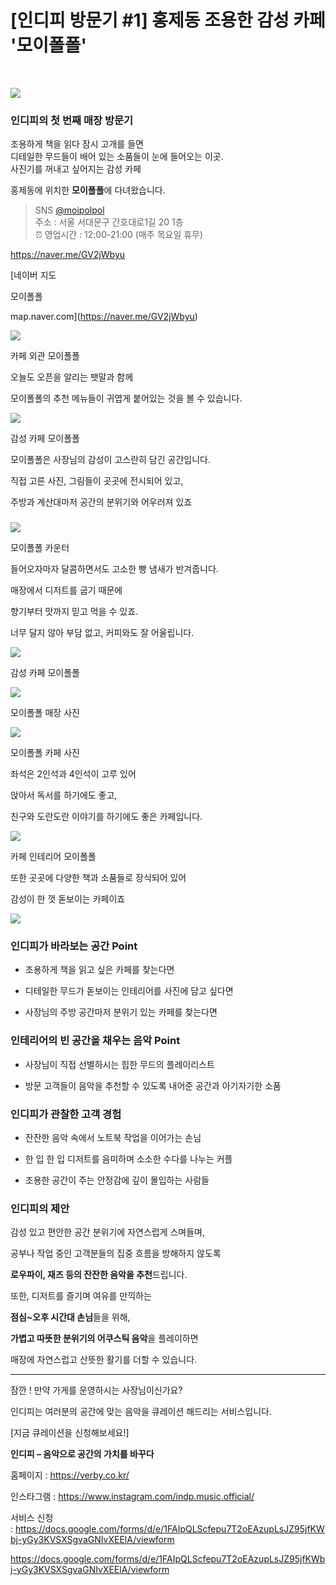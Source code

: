 [인디피 방문기 #1] 홍제동 조용한 감성 카페 '모이폴폴'
=
 

![](https://blog.kakaocdn.net/dn/wMZaO/btsOpZdUddW/kQX0lCCo85gDCIS29Jo0k1/img.png)

### **인디피의 첫 번째 매장 방문기**

조용하게 책을 읽다 잠시 고개를 들면  
디테일한 무드들이 배어 있는 소품들이 눈에 들어오는 이곳.  
사진기를 꺼내고 싶어지는 감성 카페

홍제동에 위치한 **모이폴폴**에 다녀왔습니다.

> SNS [@moipolpol](https://www.instagram.com/moipolpol/)  
>  주소 : 서울 서대문구 간호대로1길 20 1층  
> ⏰ 영업시간 : 12:00-21:00 (매주 목요일 휴무)

<https://naver.me/GV2jWbyu>

[네이버 지도

모이폴폴

map.naver.com](https://naver.me/GV2jWbyu)

![](https://blog.kakaocdn.net/dn/lupMl/btsOqIbuTZU/iVr69t4CnlI2M8G6FUj9r0/img.png)

카페 외관 모이폴폴

오늘도 오픈을 알리는 팻말과 함께

모이폴폴의 추천 메뉴들이 귀엽게 붙어있는 것을 볼 수 있습니다.

![](https://blog.kakaocdn.net/dn/bNR5F1/btsOpBrcTzN/A1VGqdAGPSwbrcnWItAd6k/img.png)

감성 카페 모이폴폴

모이폴폴은 사장님의 감성이 고스란히 담긴 공간입니다.

직접 고른 사진, 그림들이 곳곳에 전시되어 있고,

주방과 계산대마저 공간의 분위기와 어우러져 있죠

### 

![](https://blog.kakaocdn.net/dn/cj7Abn/btsOqIP2AvT/oose9jWaxOR5A0HVanPo80/img.png)

모이폴폴 카운터

들어오자마자 달콤하면서도 고소한 빵 냄새가 반겨줍니다.

매장에서 디저트를 굽기 때문에

향기부터 맛까지 믿고 먹을 수 있죠.

너무 달지 않아 부담 없고, 커피와도 잘 어울립니다.

![](https://blog.kakaocdn.net/dn/djam7D/btsOpDbveKN/5eowrcoqAOyc9yhymV1Ekk/img.png)

감성 카페 모이폴폴

![](https://blog.kakaocdn.net/dn/kUpDe/btsOqQmNdrI/Jlekf72KJSXwPa3hafcf3k/img.png)

모이폴폴 매장 사진

![](https://blog.kakaocdn.net/dn/Dseq0/btsOqb6fToL/avK97YKk76qpkMiO6bHBx0/img.png)

모이폴폴 카페 사진

좌석은 2인석과 4인석이 고루 있어

앉아서 독서를 하기에도 좋고,

친구와 도란도란 이야기를 하기에도 좋은 카페입니다.

![](https://blog.kakaocdn.net/dn/cjCQAI/btsOpdcLlcI/JLyejglkbeoXb6EsB1pKkK/img.png)

카페 인테리어 모이폴폴

또한 곳곳에 다양한 책과 소품들로 장식되어 있어

감성이 한 껏 돋보이는 카페이죠

![](https://blog.kakaocdn.net/dn/bAUxB9/btsOoOx2gc3/3sFvTOMfzKi1ObOt6PacW0/img.png)

### **인디피가 바라보는 공간 Point**

- 조용하게 책을 읽고 싶은 카페를 찾는다면

- 디테일한 무드가 돋보이는 인테리어를 사진에 담고 싶다면

- 사장님의 주방 공간마저 분위기 있는 카페를 찾는다면

### **인테리어의 빈 공간을 채우는 음악 Point**

- 사장님이 직접 선별하시는 힙한 무드의 플레이리스트

- 방문 고객들이 음악을 추천할 수 있도록 내어준 공간과 아기자기한 소품 

### **인디피가 관찰한 고객 경험**

- 잔잔한 음악 속에서 노트북 작업을 이어가는 손님

- 한 입 한 입 디저트를 음미하며 소소한 수다를 나누는 커플

- 조용한 공간이 주는 안정감에 깊이 몰입하는 사람들

### **인디피의 제안**

감성 있고 편안한 공간 분위기에 자연스럽게 스며들며,

공부나 작업 중인 고객분들의 집중 흐름을 방해하지 않도록

**로우파이, 재즈 등의 잔잔한 음악을 추천**드립니다.

또한, 디저트를 즐기며 여유를 만끽하는

**점심~오후 시간대 손님**들을 위해,

**가볍고 따뜻한 분위기의 어쿠스틱 음악**을 플레이하면

매장에 자연스럽고 산뜻한 활기를 더할 수 있습니다.

---

잠깐 ! 만약 가게를 운영하시는 사장님이신가요?

인디피는 여러분의 공간에 맞는 음악을 큐레이션 해드리는 서비스입니다.

[지금 큐레이션을 신청해보세요!]

**인디피 – 음악으로 공간의 가치를 바꾸다**

홈페이지 : <https://verby.co.kr/>

인스타그램 : <https://www.instagram.com/indp.music.official/>

서비스 신청 : <https://docs.google.com/forms/d/e/1FAIpQLScfepu7T2oEAzupLsJZ95jfKWbj-yGy3KVSXSgvaGNIvXEElA/viewform>

<https://docs.google.com/forms/d/e/1FAIpQLScfepu7T2oEAzupLsJZ95jfKWbj-yGy3KVSXSgvaGNIvXEElA/viewform>